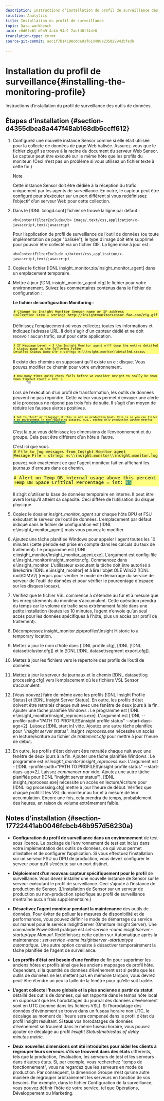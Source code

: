 ```yaml
---
description: Instructions d’installation du profil de surveillance des outils de données.
solution: Analytics
title: Installation du profil de surveillance
topic: Data workbench
uuid: e0d6fc61-d9b9-4c4b-94e1-2acfd0ff4de6
translation-type: tm+mt
source-git-commit: aec1f7b14198cdde91f61d490a235022943bfedb

---
```



# Installation du profil de surveillance{#installing-the-monitoring-profile}

Instructions d’installation du profil de surveillance des outils de données.

## Étapes d’installation {#section-d4355dbea8a447f48ab168db6ccff612}

1. Configurez une nouvelle instance Sensor comme si elle était utilisée pour la collecte de données de page Web balisée. Assurez-vous que le fichier zig.gif se trouve à la racine du document du serveur Web Sensor. Le capteur peut être exécuté sur le même hôte que les profils du moniteur. (Ceci n’est pas un problème si vous utilisez un fichier texte à cette fin.)

   >[!NOTE]
   >
   >Cette instance Sensor doit être dédiée à la réception du trafic uniquement par les agents de surveillance. En outre, le capteur peut être configuré pour s’exécuter sur un port différent si vous redéfinissez l’objectif d’un serveur Web pour cette collection.

1. Dans le [!DNL txlogd.conf] fichier se trouve la ligne par défaut :

   ```
   <b>ContentFilterExclude</b> image/,text/css,application/x-javascript,text/javascript
   ```

   Pour l’application de profil de surveillance de l’outil de données (ou toute implémentation de page &quot;balisée&quot;), le type d’image doit être supprimé pour pouvoir être collecté via un fichier GIF. La ligne mise à jour est :

   ```
   <b>ContentFilterExclude </b>text/css,application/x-javascript,text/javascript
   ```

1. Copiez le fichier [!DNL insight_monitor.zip/insight_monitor_agent] dans un emplacement temporaire.
1. Mettre à jour [!DNL insight_monitor_agent.cfg] le fichier pour votre environnement. Suivez les commentaires contenus dans le fichier de configuration :

   **Le fichier de configuration Monitoring :**

   ![](assets/monitor_agent_cfg_sensor.png)

   Définissez l’emplacement où vous collectez toutes les informations et indiquez l’adresse URL. Il doit s&#39;agir d&#39;un capteur dédié et ne doit recevoir aucun trafic, sauf pour cette application.

   ![](assets/monitor_agent_cfg_dump.png)

   Il existe des chemins en supposant qu’il existe un e : disque. Vous pouvez modifier ce chemin pour votre environnement.

   ![](assets/monitor_agent_cfg_quickcheck.png)

   Lors de l’exécution d’un profil de transformation, les outils de données peuvent ne pas répondre. Cette valeur vous permet d’envoyer une alerte si le processus ne répond pas trois fois de suite. Il s’agit d’un moyen de réduire les fausses alertes positives.

   ![](assets/monitor_agent_cfg_groups.png)

   C’est là que vous définissez les dimensions de l’environnement et du groupe. Cela peut être différent d’un hôte à l’autre.

   C&#39;est ici que vous ![](assets/monitor_agent_cfg_debug.png)pouvez voir exactement ce que l&#39;agent moniteur fait en affichant les journaux d&#39;erreurs dans ce chemin.

   ![](assets/monitor_agent_cfg_tempdb.png)

   Il s’agit d’utiliser la base de données temporaire en interne. Il peut être averti lorsqu&#39;il atteint sa capacité. Ceci diffère de l’utilisation du disque physique.

1. Copiez le dossier *insight_monitor_agent* sur chaque hôte DPU et FSU exécutant le serveur de l’outil de données. L’emplacement par défaut indiqué dans le fichier de configuration est [!DNL e:\insight_monitor_agent] mais vous pouvez le modifier.

1. Ajoutez une tâche planifiée Windows pour appeler l&#39;agent toutes les 10 minutes (cette période est prise en compte dans les calculs du taux de traitement). Le programme est [!DNL e:insight_monitor/insight_monitor_agent.exe]. L’argument est config-file e:\insight_monitor\insight_monitor.cfg. Commencez dans e:\insight_monitor. L&#39;utilisateur exécutant la tâche doit être autorisé à lire/écrire [!DNL e:\insight_monitor] et à lire l&#39;objet OLE Win32 [!DNL root\CIMV2] (requis pour vérifier le mode de démarrage du service de serveur de l&#39;outil de données et pour vérifier le pourcentage d&#39;espace sur les disques locaux).

1. Vérifiez que le fichier VSL commence à s’étendre au fur et à mesure que les enregistrements du moniteur s’accumulent. Cette opération prendra du temps car le volume de trafic sera extrêmement faible dans une petite installation (toutes les 10 minutes, l’agent n’envoie qu’un seul accès pour les données spécifiques à l’hôte, plus un accès par profil de traitement).
1. Décompressez insight_monitor.zip\profiles\Insight Historic to a temporary location.
1. Mettez à jour le nom d’hôte dans [!DNL profile.cfg], [!DNL [!DNL dataset\cluster.cfg]] et le [!DNL [!DNL dataset\segment export.cfg]].

1. Mettez à jour les fichiers vers le répertoire des profils de l’outil de données.
1. Mettez à jour le serveur de journaux et le chemin [!DNL dataset\log processing.cfg] vers l’emplacement où les fichiers VSL Sensor s’accumulent.
1. [Vous pouvez] faire de même avec les profils [!DNL Insight Profile Status] et [!DNL Insight Server Status]. En outre, les profils d’état doivent être retraités chaque nuit avec une fenêtre de deux jours à la fin. Ajouter une tâche planifiée Windows : Le programme est [!DNL e:\insight_monitor\insight_reprocess.exe]. L&#39;argument est [!DNL --profile-path="PATH TO PROFILES\insight profile status" --start-days-ago=2]. Laissez [!DNL start in] vide. Ajoutez une autre tâche planifiée pour *&quot;Insight server status&quot;*. *insight_reprocess.exe* nécessite un accès en lecture/écriture au fichier *de traitement.cfg* pour mettre à jour l&#39;heure de début.

1. En outre, les profils d’état doivent être retraités chaque nuit avec une fenêtre de deux jours à la fin. Ajouter une tâche planifiée Windows : Le programme est *e:\insight_monitor\insight_reprocess.exe*. L&#39;argument est - [!DNL -profile-path="PATH TO PROFILES\insight profile status" --start-days-ago=2]. Laissez *commencer par* vide. Ajoutez une autre tâche planifiée pour [!DNL "insight server status"]. [!DNL insight_reprocess.exe] nécessite un accès en lecture/écriture pour [!DNL log processing.cfg] mettre à jour l’heure de début. Vérifiez que chaque profil lit les VSL du moniteur au fur et à mesure de leur accumulation. Encore une fois, cela prendra du temps, probablement des heures, en raison du volume extrêmement faible.

## Notes d’installation {#section-17722441ab0046fcbcb46b957d56230a}

* **Configuration du profil de surveillance dans un environnement** de test sous licence. Le package de l’environnement de test est inclus dans votre implémentation des outils de données, ce qui vous permet d’installer et de configurer l’application. Si vous effectuez l’installation sur un serveur FSU ou DPU de production, vous devez configurer le serveur pour qu’il s’exécute sur un port distinct.
* **Déploiement d’un nouveau capteur spécifiquement pour le profil** de surveillance. Vous devez installer une nouvelle instance de Sensor sur le serveur exécutant le profil de surveillance. Ceci s’ajoute à l’instance de production de Sensor. (L’installation de Sensor sur un serveur de production ou non-production spécifique au profil de surveillance n’entraîne aucun frais supplémentaire.)
* **Désactivez l’agent moniteur pendant la maintenance** des outils de données. Pour éviter de polluer les mesures de disponibilité et de performances, vous pouvez définir le mode de démarrage du service sur manuel pour le service InsightServer (Omniture Insight Server). Une commande PowerShell pratique est *set-service -name insightserver -startuptype Manual*. Redéfinissez cette option sur Automatique après la maintenance : *set-service -name insightserver -startuptype automatique*. Une autre option consiste à désactiver temporairement la tâche planifiée de l&#39;agent de surveillance.
* **Les profils d’état ont besoin d’une fenêtre** de fin pour supprimer les anciens hôtes et profils ainsi que les anciens mappages de profil hôte. Cependant, si la quantité de données d’événement est si petite que les outils de données ne les mettent pas en mémoire tampon, vous devrez peut-être étendre un peu la taille de la fenêtre pour qu’elle soit traitée.
* **L’agent collecte l’heure globale et la plus ancienne à partir du statut** détaillé des outils de données, qui est rapporté dans le temps hôte local en supposant que les horodatages du journal des données d’événement sont en UTC (comme dans les fichiers VSL). Si l’horodatage des données d’événement se trouve dans un fuseau horaire non UTC, le décalage au moment de l’heure sera compensé dans le profil d’état du profil Insight résultant. Si **tous** vos horodatages de données d’événement se trouvent dans le même fuseau horaire, vous pouvez ajouter ce décalage au profil *Insight Status\metrics\as of delay minutes.metric*.

* **Deux nouvelles dimensions ont été introduites pour aider les clients à regrouper leurs serveurs s’ils se trouvent dans des états** différents, tels que la production, l’évaluation, les serveurs de test et les serveurs dans d’autres états. Si, par exemple, vous recherchez &quot;temps de fonctionnement&quot;, vous ne regardez que les serveurs en mode de production. Par conséquent, la dimension Groupe n’est qu’une autre manière de regrouper arbitrairement les serveurs en fonction de vos besoins. Par exemple, dans le fichier Configuration de la surveillance, vous pouvez définir l’hôte de votre service, tel que Opérations, Développement ou Marketing.

